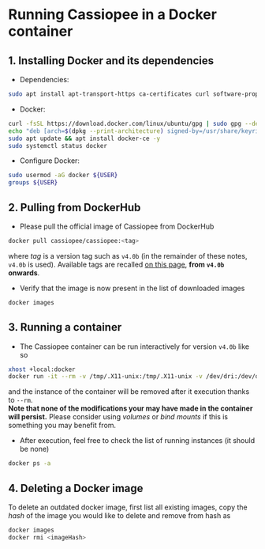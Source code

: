 # Running Cassiopee in a Docker container


## 1. Installing Docker and its dependencies

- Dependencies:
```sh
sudo apt install apt-transport-https ca-certificates curl software-properties-common
```

- Docker:
```sh
curl -fsSL https://download.docker.com/linux/ubuntu/gpg | sudo gpg --dearmor -o /usr/share/keyrings/docker-archive-keyring.gpg
echo "deb [arch=$(dpkg --print-architecture) signed-by=/usr/share/keyrings/docker-archive-keyring.gpg] https://download.docker.com/linux/ubuntu $(lsb_release -cs) stable" | sudo tee /etc/apt/sources.list.d/docker.list > /dev/null
sudo apt update && apt install docker-ce -y
sudo systemctl status docker
```

- Configure Docker:

```sh
sudo usermod -aG docker ${USER}
groups ${USER}
```

## 2. Pulling from DockerHub

- Please pull the official image of Cassiopee from DockerHub 

```sh
docker pull cassiopee/cassiopee:<tag>
```

where _tag_ is a version tag such as `v4.0b` (in the remainder of these notes, `v4.0b` is used).
Available tags are recalled [on this page](https://github.com/onera/Cassiopee/tags), **from `v4.0b` onwards**.

- Verify that the image is now present in the list of downloaded images

```sh
docker images
```

## 3. Running a container

- The Cassiopee container can be run interactively for version `v4.0b` like so

```sh
xhost +local:docker
docker run -it --rm -v /tmp/.X11-unix:/tmp/.X11-unix -v /dev/dri:/dev/dri -e DISPLAY=unix$DISPLAY cassiopee/cassiopee:v4.0b
```

and the instance of the container will be removed after it execution thanks to `--rm`.  
**Note that none of the modifications your may have made in the container will persist.** Please consider using _volumes_ or _bind mounts_ if this is something you may benefit from.

- After execution, feel free to check the list of running instances (it should be none)
```sh
docker ps -a
```

## 4. Deleting a Docker image

To delete an outdated docker image, first list all existing images, copy the _hash_ of the image you would like to delete and remove from hash as

```sh
docker images
docker rmi <imageHash>
```
